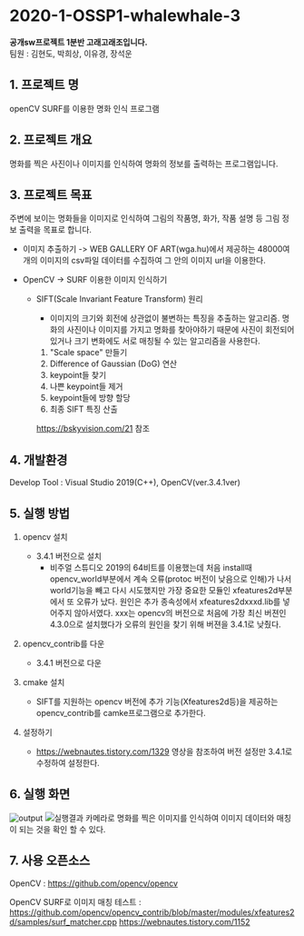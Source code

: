 # 2020-1-OSSP1-whalewhale-3
**공개sw프로젝트 1분반 고래고래조입니다.**\
팀원 : 김현도, 박희상, 이유경, 장석운

## 1. 프로젝트 명
openCV SURF를 이용한 명화 인식 프로그램

## 2. 프로젝트 개요
명화를 찍은 사진이나 이미지를 인식하여 명화의 정보를 출력하는 프로그램입니다. 

## 3. 프로젝트 목표

주변에 보이는 명화들을 이미지로 인식하여 그림의 작품명, 화가, 작품 설명 등 그림 정보 출력을 목표로 합니다.

 - 이미지 추출하기
     -> WEB GALLERY OF ART(wga.hu)에서 제공하는 48000여개의 이미지의 csv파일 데이터를 수집하여 그 안의 이미지 url을 이용한다.
     
 - OpenCV -> SURF 이용한 이미지 인식하기
     - SIFT(Scale Invariant Feature Transform) 원리
          - 이미지의 크기와 회전에 상관없이 불변하는 특징을 추출하는 알고리즘.
        명화의 사진이나 이미지를 가지고 명화를 찾아야하기 때문에 사진이 회전되어 있거나 크기 변화에도 서로 매칭될 수 있는 알고리즘을 사용한다.
         1) "Scale space" 만들기
         2) Difference of Gaussian (DoG) 연산
         3) keypoint들 찾기
         4) 나쁜 keypoint들 제거
         5) keypoint들에 방향 할당
         6) 최종 SIFT 특징 산출
         
         https://bskyvision.com/21 참조
         
         
## 4. 개발환경

Develop Tool : Visual Studio 2019(C++), OpenCV(ver.3.4.1ver)


## 5. 실행 방법

 1) opencv 설치
    - 3.4.1 버전으로 설치
         - 비주얼 스튜디오 2019의 64비트를 이용했는데 처음 install때 opencv_world부분에서 계속 오류(protoc 버전이 낮음으로 인해)가 나서 world기능을 빼고 다시 시도했지만 가장 중요한 모듈인 xfeatures2d부분에서 또 오류가 났다. 원인은 추가 종속성에서 xfeatures2dxxxd.lib를 넣어주지 않아서였다. xxx는 opencv의 버전으로 처음에 가장 최신 버젼인 4.3.0으로 설치했다가 오류의 원인을 찾기 위해 버젼을 3.4.1로 낮췄다.
         
  2) opencv_contrib를 다운
      - 3.4.1 버전으로 다운
     
  3) cmake 설치
     - SIFT를 지원하는 opencv 버전에 추가 기능(Xfeatures2d등)을 제공하는 opencv_contrib를 camke프로그램으로 추가한다.
     
  4) 설정하기 
      - https://webnautes.tistory.com/1329 영상을 참조하여 버전 설정만 3.4.1로 수정하여 설정한다.


## 6. 실행 화면

![output](https://user-images.githubusercontent.com/62579567/85410383-fac81480-b5a1-11ea-8ab4-6c256b2e1464.jpg)
![실행결과](https://user-images.githubusercontent.com/62579567/85410387-fbf94180-b5a1-11ea-9251-bdeec731d824.jpg)
카메라로 명화를 찍은 이미지를 인식하여 이미지 데이터와 매칭이 되는 것을 확인 할 수 있다.


## 7. 사용 오픈소스

OpenCV : <https://github.com/opencv/opencv>

OpenCV SURF로 이미지 매칭 테스트 : <https://github.com/opencv/opencv_contrib/blob/master/modules/xfeatures2d/samples/surf_matcher.cpp>
                                <https://webnautes.tistory.com/1152>
